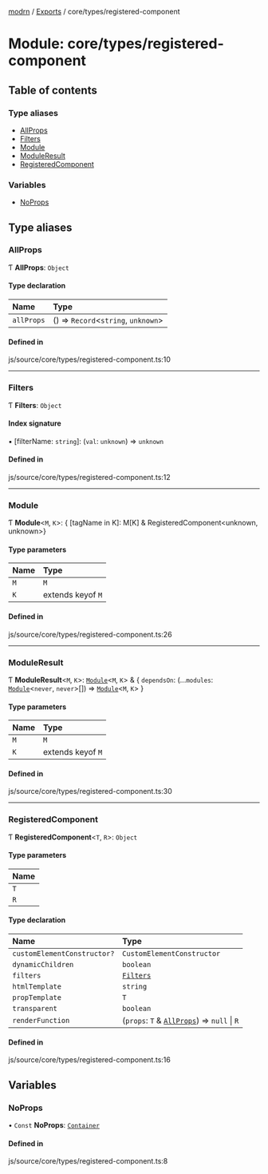 [modrn](../README.md) / [Exports](../modules.md) / core/types/registered-component

# Module: core/types/registered-component

## Table of contents

### Type aliases

- [AllProps](core_types_registered_component.md#allprops)
- [Filters](core_types_registered_component.md#filters)
- [Module](core_types_registered_component.md#module)
- [ModuleResult](core_types_registered_component.md#moduleresult)
- [RegisteredComponent](core_types_registered_component.md#registeredcomponent)

### Variables

- [NoProps](core_types_registered_component.md#noprops)

## Type aliases

### AllProps

Ƭ **AllProps**: `Object`

#### Type declaration

| Name | Type |
| :------ | :------ |
| `allProps` | () => `Record`<`string`, `unknown`\> |

#### Defined in

js/source/core/types/registered-component.ts:10

___

### Filters

Ƭ **Filters**: `Object`

#### Index signature

▪ [filterName: `string`]: (`val`: `unknown`) => `unknown`

#### Defined in

js/source/core/types/registered-component.ts:12

___

### Module

Ƭ **Module**<`M`, `K`\>: { [tagName in K]: M[K] & RegisteredComponent<unknown, unknown\>}

#### Type parameters

| Name | Type |
| :------ | :------ |
| `M` | `M` |
| `K` | extends keyof `M` |

#### Defined in

js/source/core/types/registered-component.ts:26

___

### ModuleResult

Ƭ **ModuleResult**<`M`, `K`\>: [`Module`](core_types_registered_component.md#module)<`M`, `K`\> & { `dependsOn`: (...`modules`: [`Module`](core_types_registered_component.md#module)<`never`, `never`\>[]) => [`Module`](core_types_registered_component.md#module)<`M`, `K`\>  }

#### Type parameters

| Name | Type |
| :------ | :------ |
| `M` | `M` |
| `K` | extends keyof `M` |

#### Defined in

js/source/core/types/registered-component.ts:30

___

### RegisteredComponent

Ƭ **RegisteredComponent**<`T`, `R`\>: `Object`

#### Type parameters

| Name |
| :------ |
| `T` |
| `R` |

#### Type declaration

| Name | Type |
| :------ | :------ |
| `customElementConstructor?` | `CustomElementConstructor` |
| `dynamicChildren` | `boolean` |
| `filters` | [`Filters`](core_types_registered_component.md#filters) |
| `htmlTemplate` | `string` |
| `propTemplate` | `T` |
| `transparent` | `boolean` |
| `renderFunction` | (`props`: `T` & [`AllProps`](core_types_registered_component.md#allprops)) => ``null`` \| `R` |

#### Defined in

js/source/core/types/registered-component.ts:16

## Variables

### NoProps

• `Const` **NoProps**: [`Container`](core_types_prop_types.md#container)

#### Defined in

js/source/core/types/registered-component.ts:8
